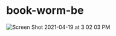 # book-worm-be
![Screen Shot 2021-04-19 at 3 02 03 PM](https://user-images.githubusercontent.com/69832134/115303032-51e63980-a120-11eb-956e-fbee36df9478.png)
